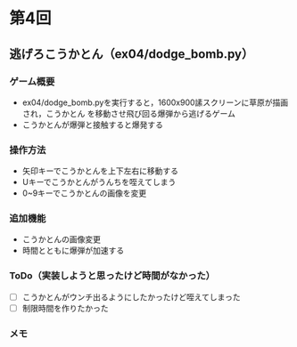# 第4回
## 逃げろこうかとん（ex04/dodge_bomb.py）
### ゲーム概要
- ex04/dodge_bomb.pyを実行すると，1600x900䛾スクリーンに草原が描画され，こうかとん
を移動させ飛び回る爆弾から逃げるゲーム
- こうかとんが爆弾と接触すると爆発する
### 操作方法
- 矢印キーでこうかとんを上下左右に移動する
- Uキーでこうかとんがうんちを咥えてしまう
- 0~9キーでこうかとんの画像を変更
### 追加機能
- こうかとんの画像変更
- 時間とともに爆弾が加速する
### ToDo（実装しようと思ったけど時間がなかった）
- [ ] こうかとんがウンチ出るようにしたかったけど咥えてしまった
- [ ] 制限時間を作りたかった
### メモ